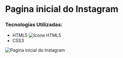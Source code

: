 # Pagina inicial do Instagram

### Tecnologias Utilizadas:
 - HTML5 ![Icone HTML5](https://i.imgur.com/xjRWbaY.png)
 - CSS3



![Pagina inicial do Instagram](https://i.imgur.com/FN4mfW2.png)
